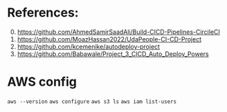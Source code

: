 # References:

0. https://github.com/AhmedSamirSaadAli/Build-CICD-Pipelines-CircileCI
1. https://github.com/MoazHassan2022/UdaPeople-CI-CD-Project
2. https://github.com/kcemenike/autodeploy-project
3. https://github.com/Babawale/Project_3_CICD_Auto_Deploy_Powers

# AWS config

`aws --version`
`aws configure`
`aws s3 ls`
`aws iam list-users`

